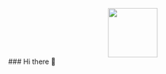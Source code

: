 <div id="header" align="center">
  <img src="https://www.google.com/url?sa=i&url=https%3A%2F%2Fwww.edureka.co%2Fblog%2Fpython-numpy-tutorial%2F&psig=AOvVaw1KkyeuTJKuEnu-bg_4l59d&ust=1668563320957000&source=images&cd=vfe&ved=0CBAQjRxqFwoTCJjRmMKIr_sCFQAAAAAdAAAAABAy" width="100"/>
</div>
### Hi there 👋

<!--
**andreikovalov/andreikovalov** is a ✨ _special_ ✨ repository because its `README.md` (this file) appears on your GitHub profile.

Here are some ideas to get you started:

- 🔭 I’m currently working on ...
- 🌱 I’m currently learning ...
- 👯 I’m looking to collaborate on ...
- 🤔 I’m looking for help with ...
- 💬 Ask me about ...
- 📫 How to reach me: ...
- 😄 Pronouns: ...
- ⚡ Fun fact: ...
-->
